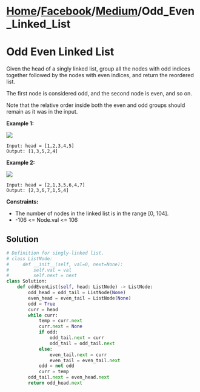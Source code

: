 # [Home](./../..)/[Facebook](./..)/[Medium](./)/Odd_Even_Linked_List
<h1>Odd Even Linked List</h1>

<p>
Given the head of a singly linked list, group all the nodes with odd indices together followed by the nodes with even indices, and return the reordered list.
</p>
<p>
The first node is considered odd, and the second node is even, and so on.
</p>
<p>
Note that the relative order inside both the even and odd groups should remain as it was in the input.
</p>

<b>Example 1:</b>

<img src="https://assets.leetcode.com/uploads/2021/03/10/oddeven-linked-list.jpg">

    Input: head = [1,2,3,4,5]
    Output: [1,3,5,2,4]

<b>Example 2:</b>

<img src="https://assets.leetcode.com/uploads/2021/03/10/oddeven2-linked-list.jpg">

    Input: head = [2,1,3,5,6,4,7]
    Output: [2,3,6,7,1,5,4]
    
<b>Constraints:</b>

- The number of nodes in the linked list is in the range [0, 104].
- -106 <= Node.val <= 106
<h2>Solution</h2>

```python
# Definition for singly-linked list.
# class ListNode:
#     def __init__(self, val=0, next=None):
#         self.val = val
#         self.next = next
class Solution:
    def oddEvenList(self, head: ListNode) -> ListNode:
        odd_head = odd_tail = ListNode(None)
        even_head = even_tail = ListNode(None)
        odd = True
        curr = head
        while curr:
            temp = curr.next
            curr.next = None
            if odd:
                odd_tail.next = curr
                odd_tail = odd_tail.next
            else:
                even_tail.next = curr
                even_tail = even_tail.next
            odd = not odd
            curr = temp
        odd_tail.next = even_head.next
        return odd_head.next
```
